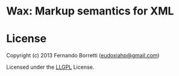 # Wax: Markup semantics for XML

# License

Copyright (c) 2013 Fernando Borretti (eudoxiahp@gmail.com)

Licensed under the [LLGPL](http://opensource.franz.com/preamble.html) License.
